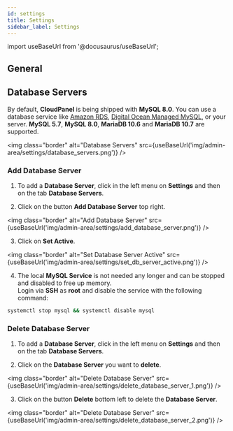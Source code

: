 ```yaml
---
id: settings
title: Settings
sidebar_label: Settings
---
```


import useBaseUrl from '@docusaurus/useBaseUrl';

## General

## Database Servers

By default, **CloudPanel** is being shipped with **MySQL 8.0**. You can use a database service like [Amazon RDS](https://aws.amazon.com/rds/), [Digital Ocean Managed MySQL](https://www.digitalocean.com/products/managed-databases-mysql/), 
or your server. **MySQL 5.7**, **MySQL 8.0**, **MariaDB 10.6** and **MariaDB 10.7** are supported.

<img class="border" alt="Database Servers" src={useBaseUrl('img/admin-area/settings/database_servers.png')} />

### Add Database Server

1. To add a **Database Server**, click in the left menu on **Settings** and then on the tab **Database Servers**.

2. Click on the button **Add Database Server** top right.

<img class="border" alt="Add Database Server" src={useBaseUrl('img/admin-area/settings/add_database_server.png')} />

3. Click on **Set Active**.

<img class="border" alt="Set Database Server Active" src={useBaseUrl('img/admin-area/settings/set_db_server_active.png')} />

4. The local **MySQL Service** is not needed any longer and can be stopped and disabled to free up memory. <br />
Login via **SSH** as **root** and disable the service with the following command:

```bash
systemctl stop mysql && systemctl disable mysql
```

### Delete Database Server

1. To add a **Database Server**, click in the left menu on **Settings** and then on the tab **Database Servers**.

2. Click on the **Database Server** you want to **delete**.

<img class="border" alt="Delete Database Server" src={useBaseUrl('img/admin-area/settings/delete_database_server_1.png')} />

3. Click on the button **Delete** bottom left to delete the **Database Server**.

<img class="border" alt="Delete Database Server" src={useBaseUrl('img/admin-area/settings/delete_database_server_2.png')} />